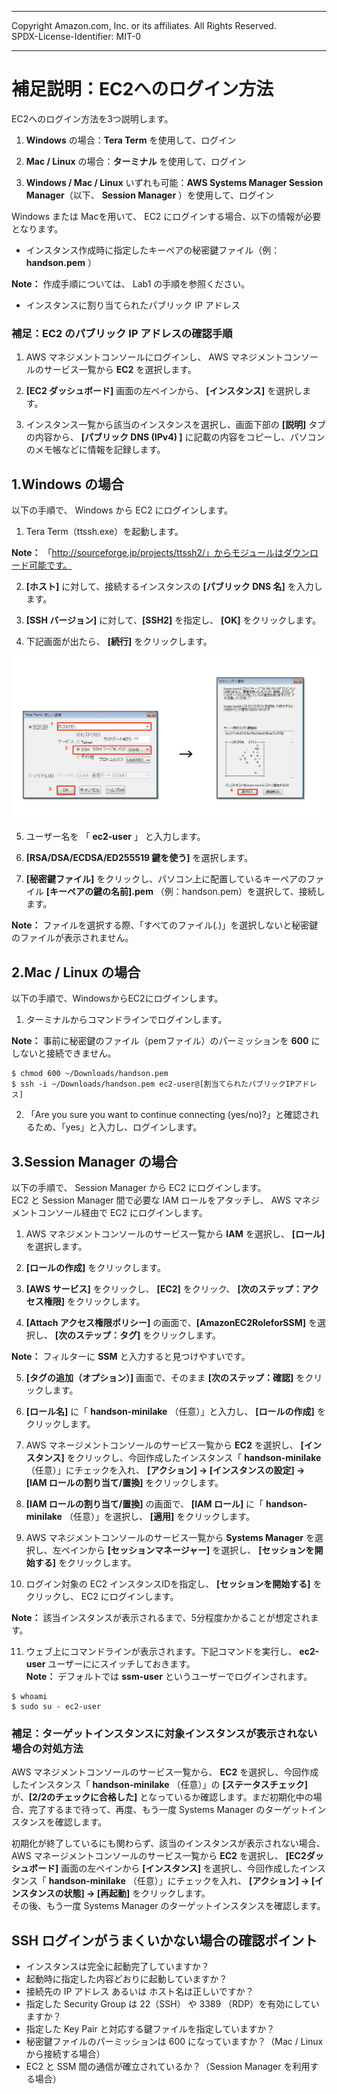 ------------------------------------------------------------------------------------
Copyright <first-edit-year> Amazon.com, Inc. or its affiliates. All Rights Reserved.  
SPDX-License-Identifier: MIT-0

------------------------------------------------------------------------------------


# 補足説明：EC2へのログイン方法 
EC2へのログイン方法を3つ説明します。  

 1. **Windows** の場合：**Tera Term** を使用して、ログイン  

 2. **Mac / Linux** の場合：**ターミナル** を使用して、ログイン  

 3. **Windows / Mac / Linux** いずれも可能：**AWS Systems Manager Session Manager**（以下、 **Session Manager** ）を使用して、ログイン  

Windows または Macを用いて、 EC2 にログインする場合、以下の情報が必要となります。

 - インスタンス作成時に指定したキーペアの秘密鍵ファイル（例：**handson.pem** ）  
 
  **Note：** 作成手順については、 Lab1 の手順を参照ください。
  
 - インスタンスに割り当てられたパブリック IP アドレス

 ### 補足：EC2 のパブリック IP アドレスの確認手順
  1. AWS マネジメントコンソールにログインし、 AWS マネジメントコンソールのサービス一覧から **EC2** を選択します。

  2. **[EC2 ダッシュボード]** 画面の左ペインから、 **[インスタンス]** を選択します。

  3. インスタンス一覧から該当のインスタンスを選択し、画面下部の **[説明]** タブの内容から、 **[パブリック DNS (IPv4)
]** に記載の内容をコピーし、パソコンのメモ帳などに情報を記録します。


## 1.Windows の場合

以下の手順で、 Windows から EC2 にログインします。  

 1. Tera Term（ttssh.exe）を起動します。   

 **Note：** 「http://sourceforge.jp/projects/ttssh2/」からモジュールはダウンロード可能です。

 2. **[ホスト]** に対して、接続するインスタンスの **[パブリック DNS 名]** を入力します。  

 3. **[SSH バージョン]** に対して、**[SSH2]** を指定し、 **[OK]** をクリックします。  

 4. 下記画面が出たら、 **[続行]** をクリックします。  
 <img src="images/windows_login_ec2_capture01.png">  

 5. ユーザー名を 「 **ec2-user** 」 と入力します。  

 6. **[RSA/DSA/ECDSA/ED255519 鍵を使う]** を選択します。  

 7. **[秘密鍵ファイル]** をクリックし、パソコン上に配置しているキーペアのファイル **[キーペアの鍵の名前].pem** （例：handson.pem）を選択して、接続します。  

 **Note：** ファイルを選択する際、「すべてのファイル(*.*)」を選択しないと秘密鍵のファイルが表示されません。


## 2.Mac / Linux の場合

以下の手順で、WindowsからEC2にログインします。  

 1. ターミナルからコマンドラインでログインします。  

 **Note：** 事前に秘密鍵のファイル（pemファイル）のパーミッションを **600** にしないと接続できません。
 
 ```
 $ chmod 600 ~/Downloads/handson.pem
 $ ssh -i ~/Downloads/handson.pem ec2-user@[割当てられたパブリックIPアドレス]
 ```
 
 2. 「Are you sure you want to continue connecting (yes/no)?」と確認されるため、「yes」と入力し、ログインします。 

 
## 3.Session Manager の場合

以下の手順で、 Session Manager から EC2 にログインします。  
EC2 と Session Manager 間で必要な IAM ロールをアタッチし、 AWS マネジメントコンソール経由で EC2 にログインします。  

 1. AWS マネジメントコンソールのサービス一覧から **IAM** を選択し、 **[ロール]** を選択します。  

 2. **[ロールの作成]** をクリックします。  

 3. **[AWS サービス]** をクリックし、 **[EC2]** をクリック、 **[次のステップ：アクセス権限]** をクリックします。  

 4. **[Attach アクセス権限ポリシー]** の画面で、**[AmazonEC2RoleforSSM]** を選択し、 **[次のステップ：タグ]** をクリックします。  

  **Note：** フィルターに **SSM** と入力すると見つけやすいです。

 5. **[タグの追加（オプション）]** 画面で、そのまま **[次のステップ：確認]** をクリックします。

 6. **[ロール名]** に「 **handson-minilake** （任意）」と入力し、 **[ロールの作成]** をクリックします。

 7. AWS マネージメントコンソールのサービス一覧から **EC2** を選択し、 **[インスタンス]** をクリックし、今回作成したインスタンス「 **handson-minilake** （任意）」にチェックを入れ、 **[アクション] → [インスタンスの設定] → [IAM ロールの割り当て/置換]** をクリックします。

 8. **[IAM ロールの割り当て/置換]** の画面で、 **[IAM ロール]** に「 **handson-minilake** （任意）」を選択し、 **[適用]** をクリックします。

 9. AWS マネジメントコンソールのサービス一覧から **Systems Manager** を選択し、左ペインから **[セッションマネージャー]** を選択し、 **[セッションを開始する]** をクリックします。  

 10. ログイン対象の EC2 インスタンスIDを指定し、 **[セッションを開始する]** をクリックし、 EC2 にログインします。  

  **Note：** 該当インスタンスが表示されるまで、5分程度かかることが想定されます。

 11. ウェブ上にコマンドラインが表示されます。下記コマンドを実行し、 **ec2-user** ユーザーににスイッチしておきます。    
  **Note：** デフォルトでは **ssm-user** というユーザーでログインされます。 
  
 ```
 $ whoami
 $ sudo su - ec2-user
 ```
 
 
### 補足：ターゲットインスタンスに対象インスタンスが表示されない場合の対処方法  

AWS マネジメントコンソールのサービス一覧から、 **EC2** を選択し、今回作成したインスタンス「 **handson-minilake** （任意）」の **[ステータスチェック]** が、**[2/2のチェックに合格した]** となっているか確認します。まだ初期化中の場合、完了するまで待って、再度、もう一度 Systems Manager のターゲットインスタンスを確認します。  
 
初期化が終了しているにも関わらず、該当のインスタンスが表示されない場合、 AWS マネージメントコンソールのサービス一覧から **EC2** を選択し、 **[EC2ダッシュボード]** 画面の左ペインから **[インスタンス]** を選択し、今回作成したインスタンス「 **handson-minilake** （任意）」にチェックを入れ、 **[アクション] → [インスタンスの状態] → [再起動]** をクリックします。  
その後、もう一度 Systems Manager のターゲットインスタンスを確認します。


## SSH ログインがうまくいかない場合の確認ポイント
 - インスタンスは完全に起動完了していますか？
 - 起動時に指定した内容どおりに起動していますか？
 - 接続先の IP アドレス あるいは ホスト名は正しいですか？
 - 指定した Security Group は 22（SSH） や 3389 （RDP）を有効にしていますか？
 - 指定した Key Pair と対応する鍵ファイルを指定していますか？
 - 秘密鍵ファイルのパーミッションは 600 になっていますか？（Mac / Linux から接続する場合）
 - EC2 と SSM 間の通信が確立されているか？（Session Manager を利用する場合）


